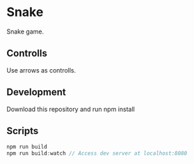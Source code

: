 # Snake

Snake game.

## Controlls

Use arrows as controlls.

## Development

Download this repository and run npm install

## Scripts

```js
npm run build
npm run build:watch // Access dev server at localhost:8080
```
